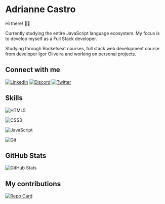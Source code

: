 # Adrianne Castro
Hi there! 👋🏼

Currently studying the entire JavaScript language ecosystem. My focus is to develop myself as a Full Stack developer.

Studying through Rocketseat courses, full stack web development course from developer Igor Oliveira and working on personal projects.

## Connect with me
[![LinkedIn](https://img.shields.io/badge/LinkedIn-000?style=for-the-badge&logo=linkedin&logoColor=0E76A8)](https://www.linkedin.com/in/adrianne-castro/)
[![Discord](https://img.shields.io/badge/Discord-000?style=for-the-badge&logo=discord)](https://www.discord.com/in/SEUUSERNAME/)
[![Twitter](https://img.shields.io/badge/Twitter-000?style=for-the-badge&logo=twitter)](https://twitter.com/adrianneccastro)

## Skills
![HTML5](https://img.shields.io/badge/HTML5-000?style=for-the-badge&logo=html5)

![CSS3](https://img.shields.io/badge/CSS3-000?style=for-the-badge&logo=css3&logoColor=264CE4)

![JavaScript](https://img.shields.io/badge/JavaScript-000?style=for-the-badge&logo=javascript)

![Git](https://img.shields.io/badge/Git-000?style=for-the-badge&logo=Git)

## GitHub Stats
![GitHub Stats](https://github-readme-stats.vercel.app/api?username=adriannecastro&theme=transparent&bg_color=000&border_color=30A3DC&show_icons=true&icon_color=30A3DC&title_color=E94D5F&text_color=FFF&hide_title=true&hide=stars)

## My contributions 
[![Repo Card](https://github-readme-stats.vercel.app/api/pin/?username=adriannecastro&repo=dio-lab-open-source&bg_color=000&border_color=30A3DC&show_icons=true&icon_color=30A3DC&title_color=E94D5F&text_color=FFF)](https://github.com/adriannecastro/dio-lab-open-source)